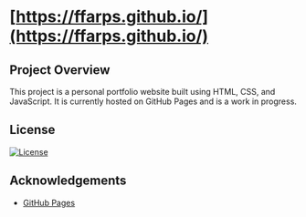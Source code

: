 # [https://ffarps.github.io/](https://ffarps.github.io/)

## Project Overview

This project is a personal portfolio website built using HTML, CSS, and JavaScript. It is currently hosted on GitHub Pages and is a work in progress.

## License

[![License](https://img.shields.io/badge/License-GPLv3-blue)](https://www.gnu.org/licenses/gpl-3.0)

## Acknowledgements

- [GitHub Pages](https://pages.github.com/)